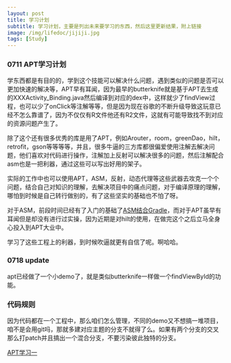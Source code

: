 ```yaml
---
layout: post
title: 学习计划
subtitle: 学习计划，主要是列出未来要学习的东西，然后这里更新结果，附上链接
image: /img/lifedoc/jijiji.jpg
tags: [Study]
---
```


### 0711 APT学习计划

学东西都是有目的的，学到这个技能可以解决什么问题，遇到类似的问题是否可以更加快速的解决等，APT早有耳闻，因为最早的butterknife就是基于APT去生成的XXXActivity_Binding.java然后编译到对应的dex中，这样就少了findView过程，也可以少了onClick等注解等等，但是因为现在谷歌的不断升级导致这玩意已经不怎么靠谱了，因为不仅仅有R文件他还有R2文件，这就有可能导致找不到对应的资源问题产生了。

除了这个还有很多优秀的库是用了APT，例如Arouter，room，greenDao，hilt，retrofit，gson等等等等，并且，很多牛逼的三方库都很偏爱使用注解去解决问题，他们喜欢对代码进行操作，注解加上反射可以解决很多的问题，然后注解配合asm也是一把利器，通过这些可以写出好用的架子。

实际的工作中也可以使用APT，ASM，反射，动态代理等这些武器去攻克一个个问题，结合自己对知识的理解，去解决项目中的痛点问题，对于编译原理的理解，哪怕到时候是自己转行做别的，有了这些坚实的基础也不怕了呀。

对于ASM，前段时间已经有了入门的基础了[ASM结合Gradle](https://pjex.github.io/2021-06-27-%E6%9D%A5%E4%B8%80%E7%AF%87asm%E7%9A%84%E7%BB%93%E5%90%88plugin/)，而对于APT虽早有耳闻但是却没有进行过实操，因为近期是对hilt的使用，在做完这个之后立马全身心投入到APT大业中。

学习了这些工程上的利器，到时候吹逼就更有自信了呢。啊哈哈。

### 0718 update
apt已经做了一个小demo了，就是类似butterknife一样做一个findViewById的功能。

### 代码规则
因为代码都在一个工程中，那么咱们怎么管理，不同的demo又不想搞一堆项目，咱不是会用git吗，那就多建对应主题的分支不就得了么。如果有两个分支的交叉那么打patch并且搞出一个混合分支，不要污染彼此独特的分支。


[APT学习一](https://pjex.github.io/2021-07-18-study-apt/)

